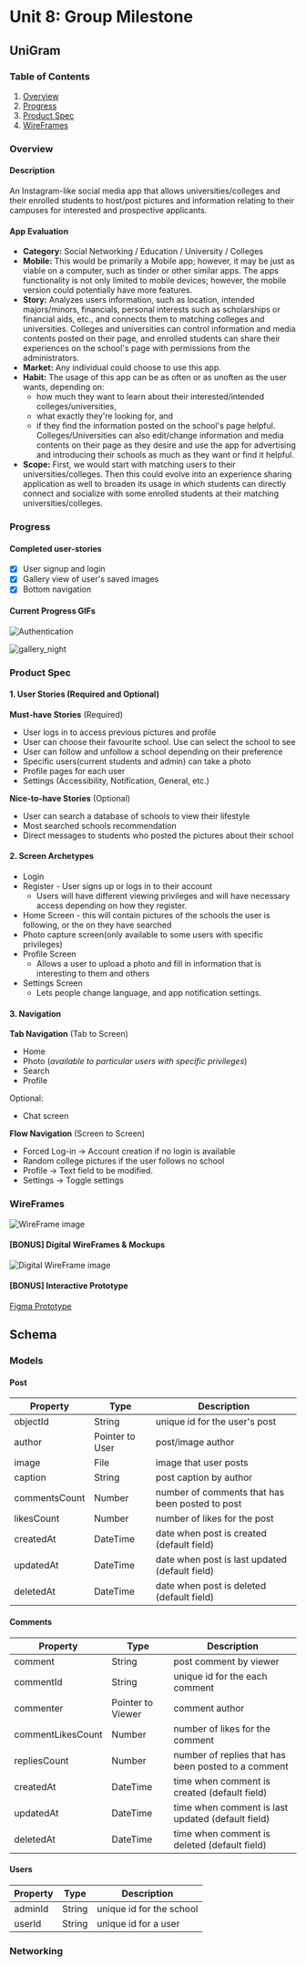 # Unit 8: Group Milestone

## UniGram

### Table of Contents

1. [Overview](#Overview)
2. [Progress](#Progress)
3. [Product Spec](#Product-Spec)
4. [WireFrames](#WireFrames)

### Overview

#### Description

An Instagram-like social media app that allows universities/colleges and their enrolled students to host/post pictures and information relating to their campuses for
interested and prospective applicants.

#### App Evaluation

- **Category:** Social Networking / Education / University / Colleges
- **Mobile:** This would be primarily a Mobile app; however, it may be just as viable on a computer, such as tinder or other similar apps. The apps functionality is not only limited to mobile devices; however, the mobile version could potentially have more features.
- **Story:** Analyzes users information, such as location, intended majors/minors, financials, personal interests such as scholarships or financial aids, etc., and connects them to matching colleges and universities. Colleges and universities can control information and media contents posted on their page, and enrolled students can share their experiences on the school's page with permissions from the administrators.
- **Market:** Any individual could choose to use this app.
- **Habit:** The usage of this app can be as often or as unoften as the user wants, depending on:
  - how much they want to learn about their interested/intended colleges/universities,
  - what exactly they're looking for, and
  - if they find the information posted on the school's page helpful. Colleges/Universities can also edit/change information and media contents on their page as they desire and use the app for advertising and introducing their schools as much as they want or find it helpful.
- **Scope:** First, we would start with matching users to their universities/colleges. Then this could evolve into an experience sharing application as well to broaden its usage in which students can directly connect and socialize with some enrolled students at their matching universities/colleges.

### Progress

#### Completed user-stories

- [x] User signup and login
- [x] Gallery view of user's saved images
- [x] Bottom navigation

#### Current Progress GIFs

![Authentication](https://github.com/Codepath-Group16/UniGram/blob/authentication/vediowalkthrough.gif)

![gallery_night](https://user-images.githubusercontent.com/22187034/100414114-41ea9200-3079-11eb-9b5f-303793529b82.gif)

### Product Spec

#### 1. User Stories (Required and Optional)

**Must-have Stories** (Required)

- User logs in to access previous pictures and profile
- User can choose their favourite school. Use can select the school to see
- User can follow and unfollow a school depending on their preference
- Specific users(current students and admin) can take a photo
- Profile pages for each user
- Settings (Accessibility, Notification, General, etc.)

**Nice-to-have Stories** (Optional)

- User can search a database of schools to view their lifestyle
- Most searched schools recommendation
- Direct messages to students who posted the pictures about their school

#### 2. Screen Archetypes

- Login
- Register - User signs up or logs in to their account
  - Users will have different viewing privileges and will have necessary access depending on how they register.
- Home Screen - this will contain pictures of the schools the user is following, or the on they have searched
- Photo capture screen(only available to some users with specific privileges)
- Profile Screen
  - Allows a user to upload a photo and fill in information that is interesting to them and others
- Settings Screen
  - Lets people change language, and app notification settings.

#### 3. Navigation

**Tab Navigation** (Tab to Screen)

- Home
- Photo (_available to particular users with specific privileges_)
- Search
- Profile

Optional:

- Chat screen

**Flow Navigation** (Screen to Screen)

- Forced Log-in -> Account creation if no login is available
- Random college pictures if the user follows no school
- Profile -> Text field to be modified.
- Settings -> Toggle settings

### WireFrames

![WireFrame image](./wire_frame.jpg)

#### [BONUS] Digital WireFrames & Mockups

![Digital WireFrame image](./digital_wire_frame.png)

#### [BONUS] Interactive Prototype

[Figma Prototype](https://www.figma.com/proto/6mE6wzLmnza2c3u9735k1M/UniInsta?node-id=14%3A1&scaling=min-zoom)
## Schema 
### Models
#### Post

   | Property      | Type     | Description |
   | ------------- | -------- | ------------|
   | objectId      | String   | unique id for the user's post |
   | author        | Pointer to User| post/image author |
   | image         | File     | image that user posts |
   | caption       | String   | post caption by author |
   | commentsCount | Number   | number of comments that has been posted to post |
   | likesCount    | Number   | number of likes for the post |
   | createdAt     | DateTime | date when post is created (default field) |
   | updatedAt     | DateTime | date when post is last updated (default field) |
   | deletedAt     | DateTime | date when post is deleted (default field) |
   
   #### Comments
   | Property      | Type     | Description |
   | ------------- | -------- | ------------|
   | comment       | String   | post comment by viewer |
   | commentId     | String   | unique id for the each comment |
   | commenter     | Pointer to Viewer| comment author |
   | commentLikesCount    | Number   | number of likes for the comment |
   | repliesCount | Number   | number of replies that has been posted to a comment |
   | createdAt     | DateTime | time when comment is created (default field) |
   | updatedAt     | DateTime | time when comment is last updated (default field) |
   | deletedAt     | DateTime | time when comment is deleted (default field) |

   #### Users
   | Property      | Type     | Description |
   | ------------- | -------- | ------------|
   | adminId      | String   | unique id for the school |
   | userId       | String   | unique id for a user |


   
   


### Networking
